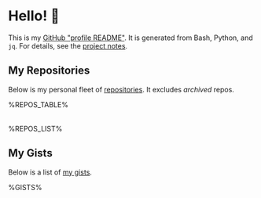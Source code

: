 # Hello! 👋

This is my [GitHub "profile README"](https://docs.github.com/en/free-pro-team@latest/github/setting-up-and-managing-your-github-profile/managing-your-profile-readme).
It is generated from Bash, Python, and `jq`. For details, see the [project notes](https://github.com/dgroomes/dgroomes/blob/main/README-2.md).


## My Repositories

Below is my personal fleet of [repositories](https://github.com/dgroomes?tab=repositories). It excludes *archived* repos.

<table>
%REPOS_TABLE%
</table>

%REPOS_LIST%


## My Gists

Below is a list of [my gists](https://gist.github.com/dgroomes).

%GISTS%
